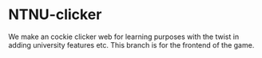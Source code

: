 # NTNU-clicker
We make an cockie clicker web for learning purposes with the twist in adding university features etc.
This branch is for the frontend of the game.
